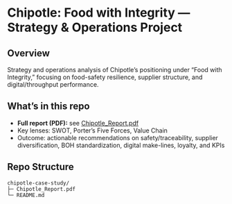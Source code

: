 
# Chipotle: Food with Integrity — Strategy & Operations Project

## Overview
Strategy and operations analysis of Chipotle’s positioning under “Food with Integrity,” focusing on food-safety resilience, supplier structure, and digital/throughput performance.

## What’s in this repo
- **Full report (PDF):** see [Chipotle_Report.pdf](./Chipotle_Report.pdf)
- Key lenses: SWOT, Porter’s Five Forces, Value Chain
- Outcome: actionable recommendations on safety/traceability, supplier diversification, BOH standardization, digital make-lines, loyalty, and KPIs

## Repo Structure
```
chipotle-case-study/
├─ Chipotle_Report.pdf
└─ README.md
```
